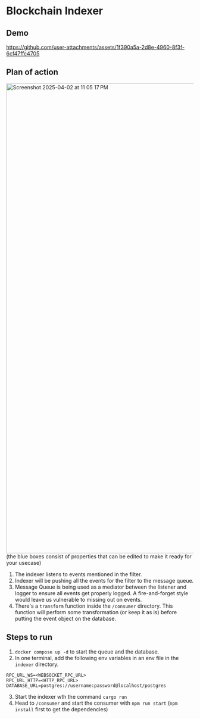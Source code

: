 # Blockchain Indexer

## Demo


https://github.com/user-attachments/assets/1f390a5a-2d8e-4960-8f3f-6cf47ffc4705



## Plan of action
<img width="1263" alt="Screenshot 2025-04-02 at 11 05 17 PM" src="https://github.com/user-attachments/assets/6c19acc2-920a-4a28-8766-a1cab4533ec9" />
(the blue boxes consist of properties that can be edited to make it ready for your usecase)

1. The indexer listens to events mentioned in the filter.
2. Indexer will be pushing all the events for the filter to the message queue.
3. Message Queue is being used as a mediator between the listener and logger to ensure all events get properly logged. A fire-and-forget style would leave us vulnerable to missing out on events.
4. There's a `transform` function inside the `/consumer` directory. This function will perform some transformation (or keep it as is) before putting the event object on the database.


## Steps to run

1. `docker compose up -d` to start the queue and the database.
2. In one terminal, add the following env variables in an env file in the `indexer` directory.

```
RPC_URL_WS=<WEBSOCKET_RPC_URL>
RPC_URL_HTTP=<HTTP_RPC_URL>
DATABASE_URL=postgres://username:password@localhost/postgres
```
3. Start the indexer wth the command `cargo run`
4. Head to `/consumer` and start the consumer with `npm run start` (`npm install` first to get the dependencies)

